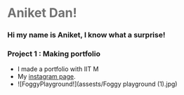 # <font color=#727272>Aniket Dan!</font>
### Hi my name is Aniket, I know what a surprise!

### Project 1 : Making portfolio
- I made a portfolio with IIT M
- My [instagram page](https://www.instagram.com/annoyniket).
- ![FoggyPlayground!](assests/Foggy playground (1).jpg)

<html>  
<head>
<style>
body {
  background-image: url(https://images.unsplash.com/photo-1547623641-d2c56c03e2a7?ixlib=rb-1.2.1&ixid=MnwxMjA3fDB8MHxwaG90by1wYWdlfHx8fGVufDB8fHx8&auto=format&fit=crop&w=1887&q=80);
);
  background-repeat: no-repeat;
}
</style>
</head>
<body>


